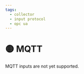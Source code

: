 ```yaml
---
tags:
  - collector
  - input protocol
  - opc ua
---
```


# 🟡 MQTT

MQTT inputs are not yet supported.
